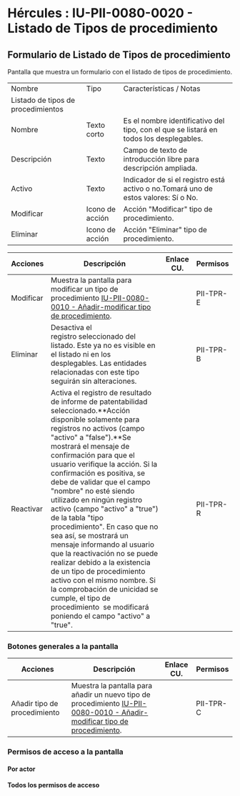 # Hércules : IU\-PII\-0080\-0020 \- Listado de Tipos de procedimiento



## Formulario de Listado de Tipos de procedimiento

Pantalla que muestra un formulario con el listado de tipos de procedimiento.



|  | | |
| --- | --- | --- |
| Nombre | Tipo | Características / Notas |
| Listado de tipos de procedimientos | | |
| Nombre | Texto corto | Es el nombre identificativo del tipo, con el que se listará en todos los desplegables. |
| Descripción | Texto | Campo de texto de introducción libre para descripción ampliada. |
| Activo | Texto | Indicador de si el registro está activo o no.Tomará uno de estos valores: Sí o No. |
| Modificar | Icono de acción | Acción "Modificar" tipo de procedimiento. |
| Eliminar | Icono de acción | Acción "Eliminar" tipo de procedimiento. |



| Acciones | Descripción | Enlace CU. | Permisos |
| --- | --- | --- | --- |
| Modificar | Muestra la pantalla para modificar un tipo de procedimiento [IU\-PII\-0080\-0010 \- Añadir\-modificar tipo de procedimiento](/hercules/sgi-sistema-de-gestion-de-investigacion/requisitos-y-analisis-funcional/analisis-funcional-sgi-hercules/pii-modulo-de-propiedad-industrial-e-intelectual/pii-interfaz-de-usuario/iu-pii-0080-gestion-de-tipos-de-procedimiento/iu-pii-0080-0010-anadir-modificar-tipo-de-procedimiento.md "/hercules/sgi-sistema-de-gestion-de-investigacion/requisitos-y-analisis-funcional/analisis-funcional-sgi-hercules/pii-modulo-de-propiedad-industrial-e-intelectual/pii-interfaz-de-usuario/iu-pii-0080-gestion-de-tipos-de-procedimiento/iu-pii-0080-0010-anadir-modificar-tipo-de-procedimiento.md"). |  | PII\-TPR\-E |
| Eliminar | Desactiva el registro seleccionado del listado. Este ya no es visible en el listado ni en los desplegables. Las entidades relacionadas con este tipo seguirán sin alteraciones. |  | PII\-TPR\-B |
| Reactivar | Activa el registro de resultado de informe de patentabilidad seleccionado.**Acción disponible solamente para registros no activos (campo "activo" a "false").**Se mostrará el mensaje de confirmación para que el usuario verifique la acción. Si la confirmación es positiva, se debe de validar que el campo "nombre" no esté siendo utilizado en ningún registro activo (campo "activo" a "true") de la tabla "tipo procedimiento". En caso que no sea así, se mostrará un mensaje informando al usuario que la reactivación no se puede realizar debido a la existencia de un tipo de procedimiento activo con el mismo nombre. Si la comprobación de unicidad se cumple, el tipo de procedimiento  se modificará poniendo el campo "activo" a "true". |  | PII\-TPR\-R |

### Botones generales a la pantalla



| Acciones | Descripción | Enlace CU. | Permisos |
| --- | --- | --- | --- |
| Añadir tipo de procedimiento | Muestra la pantalla para añadir un nuevo tipo de procedimiento [IU\-PII\-0080\-0010 \- Añadir\-modificar tipo de procedimiento](/hercules/sgi-sistema-de-gestion-de-investigacion/requisitos-y-analisis-funcional/analisis-funcional-sgi-hercules/pii-modulo-de-propiedad-industrial-e-intelectual/pii-interfaz-de-usuario/iu-pii-0080-gestion-de-tipos-de-procedimiento/iu-pii-0080-0010-anadir-modificar-tipo-de-procedimiento.md "/hercules/sgi-sistema-de-gestion-de-investigacion/requisitos-y-analisis-funcional/analisis-funcional-sgi-hercules/pii-modulo-de-propiedad-industrial-e-intelectual/pii-interfaz-de-usuario/iu-pii-0080-gestion-de-tipos-de-procedimiento/iu-pii-0080-0010-anadir-modificar-tipo-de-procedimiento.md"). |  | PII\-TPR\-C |

### Permisos de acceso a la pantalla

#### Por actor

#### Todos los permisos de acceso




